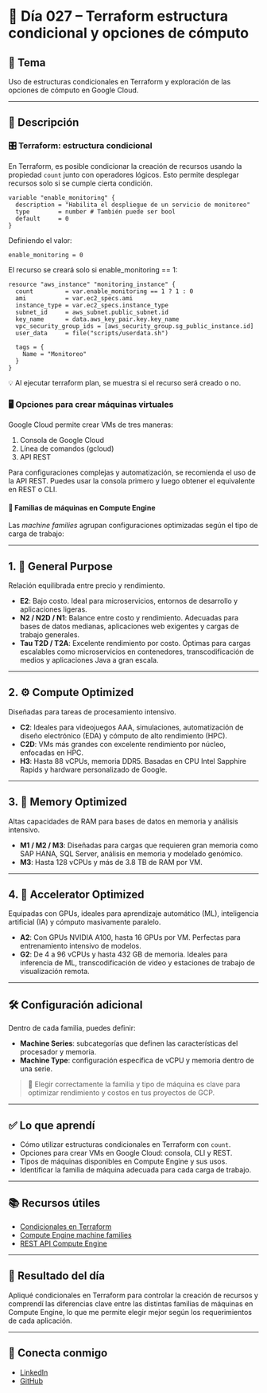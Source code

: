 # 📅 Día 027 – Terraform estructura condicional y opciones de cómputo

## 📌 Tema

Uso de estructuras condicionales en Terraform y exploración de las opciones de cómputo en Google Cloud.

---

## 📘 Descripción

### 🎛️ Terraform: estructura condicional

En Terraform, es posible condicionar la creación de recursos usando la propiedad `count` junto con operadores lógicos. Esto permite desplegar recursos solo si se cumple cierta condición.

```hcl
variable "enable_monitoring" {
  description = "Habilita el despliegue de un servicio de monitoreo"
  type        = number # También puede ser bool
  default     = 0
}
```

Definiendo el valor:

`enable_monitoring = 0`

El recurso se creará solo si enable_monitoring == 1:

```
resource "aws_instance" "monitoring_instance" {
  count         = var.enable_monitoring == 1 ? 1 : 0
  ami           = var.ec2_specs.ami
  instance_type = var.ec2_specs.instance_type
  subnet_id     = aws_subnet.public_subnet.id
  key_name      = data.aws_key_pair.key.key_name
  vpc_security_group_ids = [aws_security_group.sg_public_instance.id]
  user_data     = file("scripts/userdata.sh")

  tags = {
    Name = "Monitoreo"
  }
}
```

💡 Al ejecutar terraform plan, se muestra si el recurso será creado o no.

### 🖥️ Opciones para crear máquinas virtuales

Google Cloud permite crear VMs de tres maneras:

1. Consola de Google Cloud
2. Línea de comandos (gcloud)
3. API REST

Para configuraciones complejas y automatización, se recomienda el uso de la API REST. Puedes usar la consola primero y luego obtener el equivalente en REST o CLI.

#### 🧮 Familias de máquinas en Compute Engine

Las _machine families_ agrupan configuraciones optimizadas según el tipo de carga de trabajo:

---

## 1. 🔧 General Purpose

Relación equilibrada entre precio y rendimiento.

- **E2**: Bajo costo. Ideal para microservicios, entornos de desarrollo y aplicaciones ligeras.
- **N2 / N2D / N1**: Balance entre costo y rendimiento. Adecuadas para bases de datos medianas, aplicaciones web exigentes y cargas de trabajo generales.
- **Tau T2D / T2A**: Excelente rendimiento por costo. Óptimas para cargas escalables como microservicios en contenedores, transcodificación de medios y aplicaciones Java a gran escala.

---

## 2. ⚙️ Compute Optimized

Diseñadas para tareas de procesamiento intensivo.

- **C2**: Ideales para videojuegos AAA, simulaciones, automatización de diseño electrónico (EDA) y cómputo de alto rendimiento (HPC).
- **C2D**: VMs más grandes con excelente rendimiento por núcleo, enfocadas en HPC.
- **H3**: Hasta 88 vCPUs, memoria DDR5. Basadas en CPU Intel Sapphire Rapids y hardware personalizado de Google.

---

## 3. 🧠 Memory Optimized

Altas capacidades de RAM para bases de datos en memoria y análisis intensivo.

- **M1 / M2 / M3**: Diseñadas para cargas que requieren gran memoria como SAP HANA, SQL Server, análisis en memoria y modelado genómico.
- **M3**: Hasta 128 vCPUs y más de 3.8 TB de RAM por VM.

---

## 4. 🚀 Accelerator Optimized

Equipadas con GPUs, ideales para aprendizaje automático (ML), inteligencia artificial (IA) y cómputo masivamente paralelo.

- **A2**: Con GPUs NVIDIA A100, hasta 16 GPUs por VM. Perfectas para entrenamiento intensivo de modelos.
- **G2**: De 4 a 96 vCPUs y hasta 432 GB de memoria. Ideales para inferencia de ML, transcodificación de video y estaciones de trabajo de visualización remota.

---

## 🛠️ Configuración adicional

Dentro de cada familia, puedes definir:

- **Machine Series**: subcategorías que definen las características del procesador y memoria.
- **Machine Type**: configuración específica de vCPU y memoria dentro de una serie.

> 🧠 Elegir correctamente la familia y tipo de máquina es clave para optimizar rendimiento y costos en tus proyectos de GCP.

---

## ✅ Lo que aprendí

- Cómo utilizar estructuras condicionales en Terraform con `count`.
- Opciones para crear VMs en Google Cloud: consola, CLI y REST.
- Tipos de máquinas disponibles en Compute Engine y sus usos.
- Identificar la familia de máquina adecuada para cada carga de trabajo.

---

## 📚 Recursos útiles

- [Condicionales en Terraform](https://developer.hashicorp.com/terraform/language/meta-arguments/count)
- [Compute Engine machine families](https://cloud.google.com/compute/docs/machine-resource)
- [REST API Compute Engine](https://cloud.google.com/compute/docs/reference/rest/v1/)

---

## 🎯 Resultado del día

Apliqué condicionales en Terraform para controlar la creación de recursos y comprendí las diferencias clave entre las distintas familias de máquinas en Compute Engine, lo que me permite elegir mejor según los requerimientos de cada aplicación.

---

## 🤝 Conecta conmigo

- [LinkedIn](https://www.linkedin.com/in/luis-felipe-carrasco/)
- [GitHub](https://github.com/pipeddev/)
